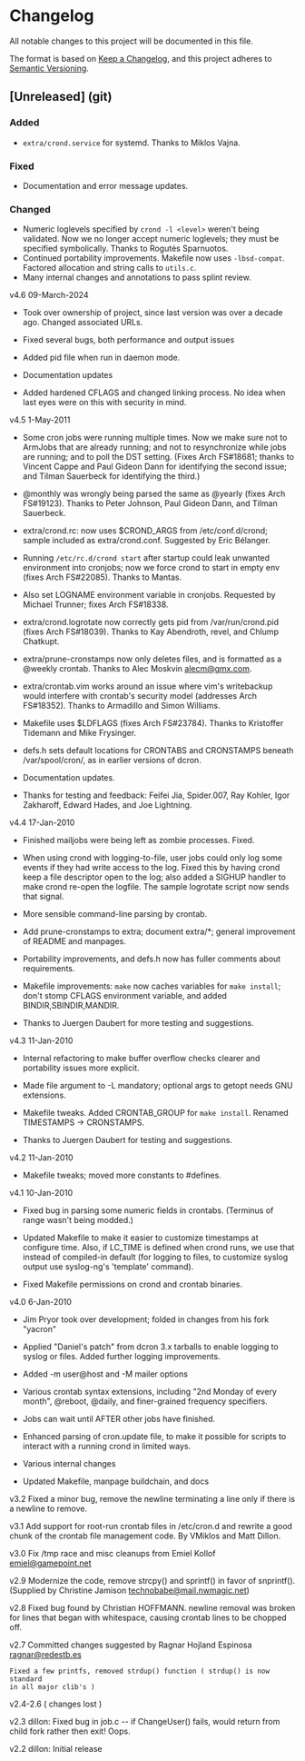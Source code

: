 # Changelog

All notable changes to this project will be documented in this file.

The format is based on [Keep a Changelog](https://keepachangelog.com/en/1.1.0/),
and this project adheres to [Semantic Versioning](https://semver.org/spec/v2.0.0.html).

## [Unreleased] (git)

### Added

- `extra/crond.service` for systemd. Thanks to Miklos Vajna.

### Fixed

- Documentation and error message updates.

### Changed

- Numeric loglevels specified by `crond -l <level>` weren't being validated.
  Now we no longer accept numeric loglevels; they must be specified
  symbolically. Thanks to Rogutės Sparnuotos.
- Continued portability improvements. Makefile now uses `-lbsd-compat`.
  Factored allocation and string calls to `utils.c`.
- Many internal changes and annotations to pass splint review.

v4.6 09-March-2024
  * Took over ownership of project, since last version was over a decade ago. Changed associated URLs.

  * Fixed several bugs, both performance and output issues

  * Added pid file when run in daemon mode.

  * Documentation updates

  * Added hardened CFLAGS and changed linking process. No idea when last eyes were on this with security in mind.

v4.5  1-May-2011
  * Some cron jobs were running multiple times. Now we make sure not to
    ArmJobs that are already running; and not to resynchronize while jobs are
    running; and to poll the DST setting. (Fixes Arch FS#18681; thanks to Vincent
    Cappe and Paul Gideon Dann for identifying the second issue; and Tilman
    Sauerbeck for identifying the third.)

  * @monthly was wrongly being parsed the same as @yearly (fixes Arch
    FS#19123). Thanks to Peter Johnson, Paul Gideon Dann, and Tilman Sauerbeck.

  * extra/crond.rc: now uses $CROND_ARGS from /etc/conf.d/crond; sample included
    as extra/crond.conf. Suggested by Eric Bélanger.

  * Running `/etc/rc.d/crond start` after startup could leak unwanted
    environment into cronjobs; now we force crond to start in empty env
    (fixes Arch FS#22085). Thanks to Mantas.

  * Also set LOGNAME environment variable in cronjobs. Requested by Michael
    Trunner; fixes Arch FS#18338.

  * extra/crond.logrotate now correctly gets pid from /var/run/crond.pid
    (fixes Arch FS#18039). Thanks to Kay Abendroth, revel, and Chlump Chatkupt.

  * extra/prune-cronstamps now only deletes files, and is formatted as a
    @weekly crontab. Thanks to Alec Moskvin <alecm@gmx.com>.

  * extra/crontab.vim works around an issue where vim's writebackup would
    interfere with crontab's security model (addresses Arch FS#18352).
    Thanks to Armadillo and Simon Williams.

  * Makefile uses $LDFLAGS (fixes Arch FS#23784). Thanks to Kristoffer Tidemann
    and Mike Frysinger.

  * defs.h sets default locations for CRONTABS and CRONSTAMPS beneath /var/spool/cron/,
    as in earlier versions of dcron.

  * Documentation updates.

  * Thanks for testing and feedback: Feifei Jia, Spider.007, Ray Kohler,
    Igor Zakharoff, Edward Hades, and Joe Lightning.

v4.4  17-Jan-2010
  * Finished mailjobs were being left as zombie processes. Fixed.

  * When using crond with logging-to-file, user jobs could only log some
    events if they had write access to the log. Fixed this by having crond
    keep a file descriptor open to the log; also added a SIGHUP handler
    to make crond re-open the logfile. The sample logrotate script now
    sends that signal.

  * More sensible command-line parsing by crontab.

  * Add prune-cronstamps to extra; document extra/*; general improvement
    of README and manpages.

  * Portability improvements, and defs.h now has fuller comments about
    requirements.

  * Makefile improvements: `make` now caches variables for `make install`;
    don't stomp CFLAGS environment variable, and added BINDIR,SBINDIR,MANDIR.

  * Thanks to Juergen Daubert for more testing and suggestions.

v4.3  11-Jan-2010
  * Internal refactoring to make buffer overflow checks
    clearer and portability issues more explicit.

  * Made file argument to -L mandatory; optional args to
    getopt needs GNU extensions.

  * Makefile tweaks. Added CRONTAB_GROUP for `make install`.
    Renamed TIMESTAMPS -> CRONSTAMPS.

  * Thanks to Juergen Daubert for testing and suggestions.

v4.2  11-Jan-2010
  * Makefile tweaks; moved more constants to #defines.

v4.1  10-Jan-2010
  * Fixed bug in parsing some numeric fields in crontabs. (Terminus of range
    wasn't being modded.)

  * Updated Makefile to make it easier to customize timestamps at configure
    time. Also, if LC_TIME is defined when crond runs, we use that instead of
    compiled-in default (for logging to files, to customize syslog output use
    syslog-ng's 'template' command).

  * Fixed Makefile permissions on crond and crontab binaries.

v4.0  6-Jan-2010
  * Jim Pryor took over development; folded in changes from his fork "yacron"

  * Applied "Daniel's patch" from dcron 3.x tarballs to enable logging to syslog or
    files. Added further logging improvements.

  * Added -m user@host and -M mailer options

  * Various crontab syntax extensions, including "2nd Monday of every month",
    @reboot, @daily, and finer-grained frequency specifiers.

  * Jobs can wait until AFTER other jobs have finished.

  * Enhanced parsing of cron.update file, to make it possible for scripts to
    interact with a running crond in limited ways.

  * Various internal changes

  * Updated Makefile, manpage buildchain, and docs

v3.2
    Fixed a minor bug, remove the newline terminating a line only if there
    is a newline to remove.

v3.1
    Add support for root-run crontab files in /etc/cron.d and rewrite a
    good chunk of the crontab file management code.  By VMiklos and Matt
    Dillon.

v3.0
    Fix /tmp race and misc cleanups from Emiel Kollof <emiel@gamepoint.net>

v2.9
    Modernize the code, remove strcpy() and sprintf() in favor of snprintf().
    (Supplied by Christine Jamison <technobabe@mail.nwmagic.net>)

v2.8
    Fixed bug found by Christian HOFFMANN.  newline removal was broken
    for lines that began with whitespace, causing crontab lines to be
    chopped off.

v2.7
    Committed changes suggested by
    Ragnar Hojland Espinosa <ragnar@redestb.es>

    Fixed a few printfs, removed strdup() function ( strdup() is now standard
    in all major clib's )

v2.4-2.6
    ( changes lost )

v2.3
    dillon: Fixed bug in job.c -- if ChangeUser() fails, would return from child fork rather
        then exit!  Oops.

v2.2
    dillon: Initial release

